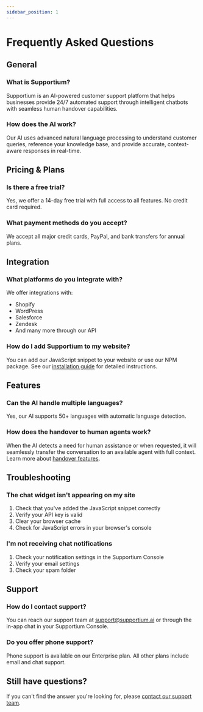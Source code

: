 ```yaml
---
sidebar_position: 1
---
```


# Frequently Asked Questions

## General

### What is Supportium?
Supportium is an AI-powered customer support platform that helps businesses provide 24/7 automated support through intelligent chatbots with seamless human handover capabilities.

### How does the AI work?
Our AI uses advanced natural language processing to understand customer queries, reference your knowledge base, and provide accurate, context-aware responses in real-time.

## Pricing & Plans

### Is there a free trial?
Yes, we offer a 14-day free trial with full access to all features. No credit card required.

### What payment methods do you accept?
We accept all major credit cards, PayPal, and bank transfers for annual plans.

## Integration

### What platforms do you integrate with?
We offer integrations with:
- Shopify
- WordPress
- Salesforce
- Zendesk
- And many more through our API

### How do I add Supportium to my website?
You can add our JavaScript snippet to your website or use our NPM package. See our [installation guide](../getting-started/add-to-website) for detailed instructions.

## Features

### Can the AI handle multiple languages?
Yes, our AI supports 50+ languages with automatic language detection.

### How does the handover to human agents work?
When the AI detects a need for human assistance or when requested, it will seamlessly transfer the conversation to an available agent with full context. Learn more about [handover features](../features/handover).

## Troubleshooting

### The chat widget isn't appearing on my site
1. Check that you've added the JavaScript snippet correctly
2. Verify your API key is valid
3. Clear your browser cache
4. Check for JavaScript errors in your browser's console

### I'm not receiving chat notifications
1. Check your notification settings in the Supportium Console
2. Verify your email settings
3. Check your spam folder

## Support

### How do I contact support?
You can reach our support team at support@supportium.ai or through the in-app chat in your Supportium Console.

### Do you offer phone support?
Phone support is available on our Enterprise plan. All other plans include email and chat support.

## Still have questions?

If you can't find the answer you're looking for, please [contact our support team](mailto:support@supportium.ai).
